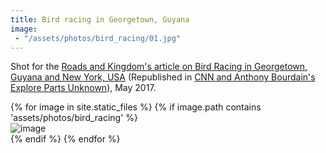 ```yaml
---
title: Bird racing in Georgetown, Guyana
image:
 - "/assets/photos/bird_racing/01.jpg"
---
```


Shot for the <a href = "https://roadsandkingdoms.com/2017/the-siren-song-of-the-mighty-towa-towa/" target = "_blank">Roads and Kingdom's article on Bird Racing in Georgetown, Guyana and New York, USA</a> (Republished in <a href = "https://explorepartsunknown.com/queens/the-siren-song-of-the-mighty-towa-towa/" target = "_blank">CNN and Anthony Bourdain's Explore Parts Unknown</a>), May 2017.  

<div class="card-columns">
    {% for image in site.static_files %}
    {% if image.path contains 'assets/photos/bird_racing' %}
    <div class="card" data-toggle="modal" data-target="#exampleModal" data-img="{{ site.baseurl }}{{ image.path }}">
        <img class="card-img-top" src="{{ site.baseurl }}{{ image.path }}" alt="image" />
    </div>
    {% endif %}
    {% endfor %}
</div>

<div class="modal fade" id="exampleModal">
  <div class="modal-dialog modal-lg modal-dialog-centered">
    <div class="modal-content">
      <div class="modal-body">
        <img class="modal-img w-100" />
      </div>
    </div>
  </div>
</div>

<script type="text/javascript">
  $(document).ready(function() {
    $('#exampleModal').on('show.bs.modal', function (event) {
      var button = $(event.relatedTarget)
      var img = button.data('img')
      var modal = $(this)
      modal.find('.modal-img').attr('src', img)
    })
  })
</script>
